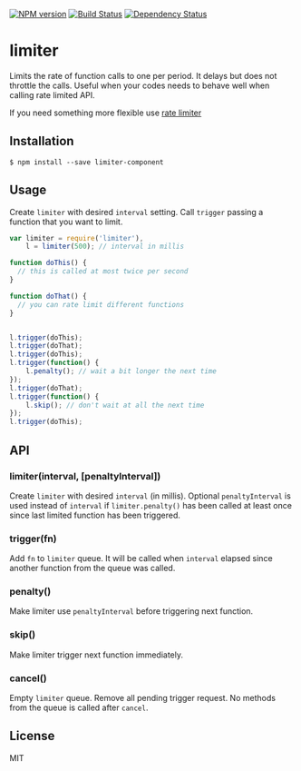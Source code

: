 [![NPM version][npm-image]][npm-url]
[![Build Status][travis-image]][travis-url]
[![Dependency Status][gemnasium-image]][gemnasium-url]

# limiter

  Limits the rate of function calls to one per period. It delays but does not throttle the calls.
  Useful when your codes needs to behave well when calling rate limited API.

  If you need something more flexible use [rate limiter](https://npmjs.org/package/limiter)

## Installation

    $ npm install --save limiter-component

## Usage

Create `limiter` with desired `interval` setting. Call `trigger` passing a function that you want to
limit.

```javascript
var limiter = require('limiter'),
	l = limiter(500); // interval in millis

function doThis() {
  // this is called at most twice per second
}

function doThat() {
  // you can rate limit different functions
}


l.trigger(doThis);
l.trigger(doThat);
l.trigger(doThis);
l.trigger(function() {
	l.penalty(); // wait a bit longer the next time
});
l.trigger(doThat);
l.trigger(function() {
	l.skip(); // don't wait at all the next time
});
l.trigger(doThis);
```

## API

### limiter(interval, [penaltyInterval])

Create `limiter` with desired `interval` (in millis). Optional `penaltyInterval` is used instead of
`interval` if `limiter.penalty()` has been called at least once since last limited function has been
triggered.

### trigger(fn)

Add `fn` to `limiter` queue. It will be called when `interval` elapsed since another function from
the queue was called.

### penalty()

Make limiter use `penaltyInterval` before triggering next function.

### skip()

Make limiter trigger next function immediately.

### cancel()

Empty `limiter` queue. Remove all pending trigger request. No methods from the queue is called after
`cancel`.

## License

  MIT

[npm-image]: https://img.shields.io/npm/v/limiter-component.svg
[npm-url]: https://npmjs.org/package/limiter-component

[travis-url]: https://travis-ci.org/code42day/limiter
[travis-image]: https://img.shields.io/travis/code42day/limiter.svg

[gemnasium-image]: https://img.shields.io/gemnasium/code42day/limiter.svg
[gemnasium-url]: https://gemnasium.com/code42day/limiter
